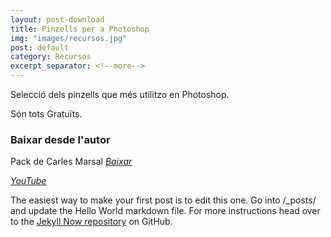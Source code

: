 ```yaml
---
layout: post-download
title: Pinzells per a Photoshop
img: "images/recursos.jpg"
post: default
category: Recursos
excerpt_separator: <!--more-->
---
```


Selecció dels pinzells que més utilitzo en Photoshop.

Són tots Gratuïts.


<!--more-->

### Baixar desde l'autor

Pack de Carles Marsal <em><u><a href="http://carlesmarsal.com" title="Baixar desde la web"><i class="icon-cloud"></i>Baixar</a></u></em>

<em><u><a href="https://www.youtube.com/Dp_kLXuZI6U" title="Veure a YouTube"><i class="icon-play"></i>YouTube</a></u></em>

The easiest way to make your first post is to edit this one. Go into /_posts/ and update the Hello World markdown file. For more instructions head over to the [Jekyll Now repository](https://github.com/barryclark/jekyll-now) on GitHub.
